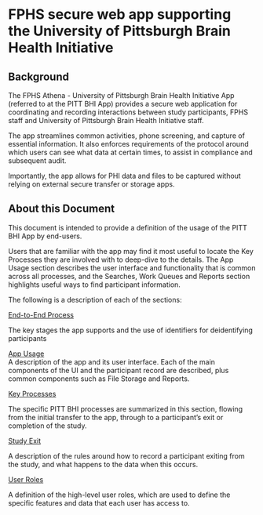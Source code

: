 # FPHS secure web app supporting the University of Pittsburgh Brain Health Initiative

## Background

The FPHS Athena - University of Pittsburgh Brain Health Initiative App (referred to at the PITT BHI App) provides a secure web application for coordinating and recording interactions between study participants, FPHS staff and University of Pittsburgh Brain Health Initiative staff.

The app streamlines common activities, phone screening, and capture of essential information. It also enforces requirements of the protocol around which users can see what data at certain times, to assist in compliance and subsequent audit.

Importantly, the app allows for PHI data and files to be captured without relying on external secure transfer or storage apps.

## About this Document

This document is intended to provide a definition of the usage of the PITT BHI App by end-users.

Users that are familiar with the app may find it most useful to locate the Key Processes they are involved with to deep-dive to the details. The App Usage section describes the user interface and functionality that is common across all processes, and the Searches, Work Queues and Reports section highlights useful ways to find participant information.

The following is a description of each of the sections:

[End-to-End Process](end_to_end_processes.md)

The key stages the app supports and the use of identifiers for deidentifying participants

[App Usage](app_usage.md)  
A description of the app and its user interface. Each of the main components of the UI and the participant record are described, plus common components such as File Storage and Reports.

[Key Processes](key_processes.md)

The specific PITT BHI processes are summarized in this section, flowing from the initial transfer to the app, through to a participant’s exit or completion of the study.

[Study Exit](study_exit.md)

A description of the rules around how to record a participant exiting from the study, and what happens to the data when this occurs.

[User Roles](user_roles.md)

A definition of the high-level user roles, which are used to define the specific features and data that each user has access to.
